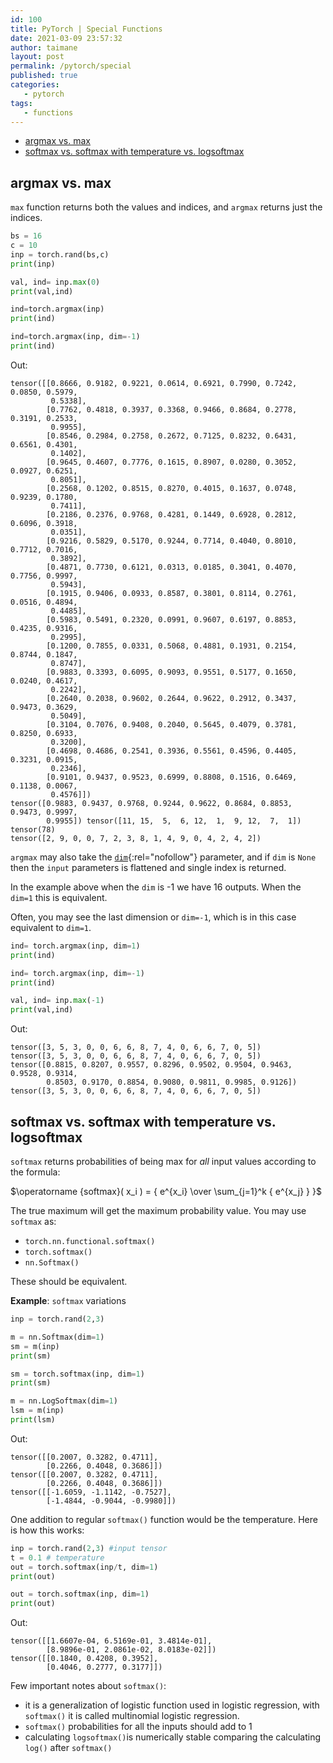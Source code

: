 ```yaml
---
id: 100
title: PyTorch | Special Functions
date: 2021-03-09 23:57:32
author: taimane
layout: post
permalink: /pytorch/special
published: true
categories:
   - pytorch
tags:
   - functions
---
```

<script type="text/x-mathjax-config">
    MathJax.Hub.Config({
      tex2jax: {
        skipTags: ['script', 'noscript', 'style', 'textarea', 'pre'],
        inlineMath: [['$','$']]
      }
    });
</script>
<script src="https://cdn.mathjax.org/mathjax/latest/MathJax.js?config=TeX-AMS-MML_HTMLorMML" type="text/javascript"></script>

- [argmax vs. max](#argmax-vs-max)
- [softmax vs. softmax with temperature vs. logsoftmax](#softmax-vs-softmax-with-temperature-vs-logsoftmax)


## argmax vs. max 

`max` function returns both the values and indices, and `argmax` returns just the indices.

```python
bs = 16
c = 10
inp = torch.rand(bs,c)
print(inp)

val, ind= inp.max(0)
print(val,ind)

ind=torch.argmax(inp)
print(ind)

ind=torch.argmax(inp, dim=-1)
print(ind)
```

Out:
```
tensor([[0.8666, 0.9182, 0.9221, 0.0614, 0.6921, 0.7990, 0.7242, 0.0850, 0.5979,
         0.5338],
        [0.7762, 0.4818, 0.3937, 0.3368, 0.9466, 0.8684, 0.2778, 0.3191, 0.2533,
         0.9955],
        [0.8546, 0.2984, 0.2758, 0.2672, 0.7125, 0.8232, 0.6431, 0.6561, 0.4301,
         0.1402],
        [0.9645, 0.4607, 0.7776, 0.1615, 0.8907, 0.0280, 0.3052, 0.0927, 0.6251,
         0.8051],
        [0.2568, 0.1202, 0.8515, 0.8270, 0.4015, 0.1637, 0.0748, 0.9239, 0.1780,
         0.7411],
        [0.2186, 0.2376, 0.9768, 0.4281, 0.1449, 0.6928, 0.2812, 0.6096, 0.3918,
         0.0351],
        [0.9216, 0.5829, 0.5170, 0.9244, 0.7714, 0.4040, 0.8010, 0.7712, 0.7016,
         0.3892],
        [0.4871, 0.7730, 0.6121, 0.0313, 0.0185, 0.3041, 0.4070, 0.7756, 0.9997,
         0.5943],
        [0.1915, 0.9406, 0.0933, 0.8587, 0.3801, 0.8114, 0.2761, 0.0516, 0.4894,
         0.4485],
        [0.5983, 0.5491, 0.2320, 0.0991, 0.9607, 0.6197, 0.8853, 0.4235, 0.9316,
         0.2995],
        [0.1200, 0.7855, 0.0331, 0.5068, 0.4881, 0.1931, 0.2154, 0.8744, 0.1847,
         0.8747],
        [0.9883, 0.3393, 0.6095, 0.9093, 0.9551, 0.5177, 0.1650, 0.0240, 0.4617,
         0.2242],
        [0.2640, 0.2038, 0.9602, 0.2644, 0.9622, 0.2912, 0.3437, 0.9473, 0.3629,
         0.5049],
        [0.3104, 0.7076, 0.9408, 0.2040, 0.5645, 0.4079, 0.3781, 0.8250, 0.6933,
         0.3200],
        [0.4698, 0.4686, 0.2541, 0.3936, 0.5561, 0.4596, 0.4405, 0.3231, 0.0915,
         0.2346],
        [0.9101, 0.9437, 0.9523, 0.6999, 0.8808, 0.1516, 0.6469, 0.1138, 0.0067,
         0.4576]])
tensor([0.9883, 0.9437, 0.9768, 0.9244, 0.9622, 0.8684, 0.8853, 0.9473, 0.9997,
        0.9955]) tensor([11, 15,  5,  6, 12,  1,  9, 12,  7,  1])
tensor(78)
tensor([2, 9, 0, 0, 7, 2, 3, 8, 1, 4, 9, 0, 4, 2, 4, 2])
```

`argmax` may also take the [`dim`](https://pytorch.org/docs/stable/generated/torch.argmax.html){:rel="nofollow"} parameter, and if `dim` is `None` then the `input` parameters is flattened and single index is returned.

In the example above when the `dim` is -1 we have 16 outputs. When the `dim=1` this is equivalent.

Often, you may see the last dimension or `dim=-1`, which is in this case equivalent to `dim=1`.

```python
ind= torch.argmax(inp, dim=1)
print(ind)

ind= torch.argmax(inp, dim=-1)
print(ind)

val, ind= inp.max(-1)
print(val,ind)
```
Out:
```
tensor([3, 5, 3, 0, 0, 6, 6, 8, 7, 4, 0, 6, 6, 7, 0, 5])
tensor([3, 5, 3, 0, 0, 6, 6, 8, 7, 4, 0, 6, 6, 7, 0, 5])
tensor([0.8815, 0.8207, 0.9557, 0.8296, 0.9502, 0.9504, 0.9463, 0.9528, 0.9314,
        0.8503, 0.9170, 0.8854, 0.9080, 0.9811, 0.9985, 0.9126]) tensor([3, 5, 3, 0, 0, 6, 6, 8, 7, 4, 0, 6, 6, 7, 0, 5])
```

## softmax vs. softmax with temperature vs. logsoftmax

`softmax` returns probabilities of being max for *all* input values according to the formula:

$\operatorname {softmax}( x_i ) =  {     e^{x_i} \over \sum_{j=1}^k { e^{x_j} } }$

The true maximum will get the maximum probability value. You may use `softmax` as:

* `torch.nn.functional.softmax()` 
* `torch.softmax()` 
* `nn.Softmax()`

These should be equivalent.

**Example**: `softmax` variations

```python
inp = torch.rand(2,3)

m = nn.Softmax(dim=1)
sm = m(inp)
print(sm)

sm = torch.softmax(inp, dim=1) 
print(sm)

m = nn.LogSoftmax(dim=1)
lsm = m(inp)
print(lsm)
```

Out:
```
tensor([[0.2007, 0.3282, 0.4711],
        [0.2266, 0.4048, 0.3686]])
tensor([[0.2007, 0.3282, 0.4711],
        [0.2266, 0.4048, 0.3686]])
tensor([[-1.6059, -1.1142, -0.7527],
        [-1.4844, -0.9044, -0.9980]])
```

One addition to regular `softmax()` function would be the temperature.
Here is how this works:

```python
inp = torch.rand(2,3) #input tensor
t = 0.1 # temperature
out = torch.softmax(inp/t, dim=1)
print(out)

out = torch.softmax(inp, dim=1)
print(out)
```

Out:
```
tensor([[1.6607e-04, 6.5169e-01, 3.4814e-01],
        [8.9896e-01, 2.0861e-02, 8.0183e-02]])
tensor([[0.1840, 0.4208, 0.3952],
        [0.4046, 0.2777, 0.3177]])
```


Few important notes about `softmax()`:

* it is a generalization of logistic function used in logistic regression, with `softmax()` it is called  multinomial logistic regression.
* `softmax()` probabilities for all the inputs should add to 1
* calculating `logsoftmax()`is numerically stable comparing the calculating `log()` after `softmax()`

